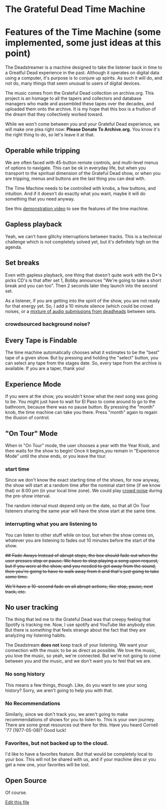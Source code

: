 # The Grateful Dead Time Machine

# Features of the Time Machine (some implemented, some just ideas at this point)

The Deadstreamer is a machine designed to take the listener back in time to a Greatful Dead experience in the past. Although it operates on digital data using a computer, it's purpose is to conjure up spirits. As such it will do, and not do, many things that seem unusual to users of digital devices. 

The music comes from the Grateful Dead collection on archive.org. This project is an homage to all the tapers and collectors and database managers who made and assembled these tapes over the decades, and uploaded them onto the archive. It is my hope that this box is a fruition of the dream that they collectively worked toward.

While we won't come between you and your Grateful Dead experience, we will make one plea right now: **Please Donate To Archive.org.** You know it's the right thing to do, so let's leave it at that.

## Operable while tripping

We are often faced with 45-button remote controls, and multi-level menus of options to navigate. This can be ok in everyday life, but when you transport to the spiritual dimension of the Grateful Dead show, or when you are tripping, menus and buttons are the last thing you can deal with.

The Time Machine needs to be controlled with knobs, a few buttons, and intuition. And if it doesn't do exactly what you want, maybe it will do something that you need anyway.


See this [demonstration video](https://youtu.be/nq8CjzNKIPw) to see the features of the time machine.

## Gapless playback

Yeah, we can't have glitchy interruptions between tracks. This is a technical challenge which is not completely solved yet, but it's definitely high on the agenda.

## Set breaks

Even with gapless playback, one thing that doesn't quite work with the D*'s picks CD's is that after set 1, Bobby announces "We're going to take a short break and you can too". Then 2 seconds later they launch into the second set. 

As a listener, if you are getting into the spirit of the show, you are not ready for that energy yet. So, I add a 10 minute silence (which could be crowd noises, or a [mixture of audio submissions from deadheads](#crowdsourced-background-noise) between sets.

### crowdsourced background noise?

## Every Tape is Findable
The time machine automatically chooses what it estimates to be the "best" tape of a given show. But by pressing and holding the "select" button, you can select any tape from the stages date. 
So, every tape from the archive is available. If you are a taper, thank you!


## Experience Mode
If you were at the show, you wouldn't know what the next song was going to be. 
You might just have to wait for El Paso to come around to go to the bathroom, because there was no pause button. 
By pressing the "month" knob, the time machine can take you there. Press "month" again to regain the illusion of control.


## "On Tour" Mode
When in "On Tour" mode, the user chooses a year with the Year Knob, and then waits for the show to begin! Once it begins,you remain in "Experience Mode" until the show ends, or you leave the tour. 

### start time
Since we don't know the exact starting time of the shows, for now anyway, the show will start at a random time after the nominal start time (if we know that) or 8:00 pm (in your local time zone). We could play [crowd noise](#crowdsourced-background-noise) during the pre-show interval.

The random interval must depend only on the date, so that all On Tour listeners sharing the same year will have the show start at the same time. 

### interrupting what you are listening to
You can listen to other stuff while on tour, but when the show comes on, whatever you are listening to fades out 10 minutes before the start of the show.

<s>
## Fade Aways
Instead of abrupt stops, the box should fade out when the user presses stop or pause.
We have to stop playing a song upon request, but if you were at the show, and you needed to get away from the sound, then you're going to have to walk away from it and that's just going to take some time.

We'll have a 10-second fade on all abrupt actions, like stop, pause, next track, etc.
</s>

## No user tracking
The thing that led me to the Grateful Dead was that creepy feeling that Spotify is tracking me. Now, I use spotify and YouTube like anybody else. But there is _something_ that feels strange about the fact that they are analyzing my listening habits.

The Deadstream **does not** keep track of your listening. We want your connection with the music to be as direct as possible. We love the music, you love the music, so yeah, we're connected. But we're not going to come between you and the music, and we don't want you to feel that we are.

### No song history
This means a few things, though. Like, do you want to see your song history? Sorry, we aren't going to help you with that. 

### No Recommendations
Similarly, since we don't track you, we aren't going to make recommendations of shows for you to listen to. This is your own journey. There are some great resources out there for this. Have you heard Cornell '77 (1977-05-08)? Good luck!

### Favorites, but not backed up to the cloud. 
I'd like to have a favorites feature. But that would be completely local to your box. This will not be shared with us, and if your machine dies or you get a new one, your favorites will be lost.


## Open Source
Of course.

[Edit this file](https://github.com/eichblatt/deadstream/edit/gh-pages/index.md)

